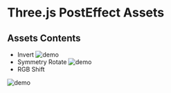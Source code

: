 # Three.js PostEffect Assets

## Assets Contents
- Invert
![demo](./ref/invert.gif)
- Symmetry Rotate
![demo](./ref/symmetryrotate.gif)
- RGB Shift

![demo](./ref/rgbshift.gif)